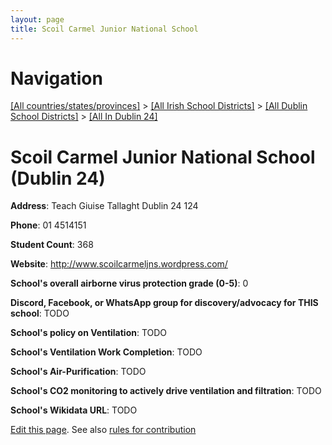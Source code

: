 ```yaml
---
layout: page
title: Scoil Carmel Junior National School
---
```

# Navigation

[[All countries/states/provinces]](../../../..) > [[All Irish School Districts]](../../..) > [[All Dublin School Districts]](../..) > [[All In Dublin 24]](..)

# Scoil Carmel Junior National School (Dublin 24)

**Address**: Teach Giuise Tallaght Dublin 24 124

**Phone**: 01 4514151

**Student Count**: 368

**Website**: <http://www.scoilcarmeljns.wordpress.com/>

**School's overall airborne virus protection grade (0-5)**: 0

**Discord, Facebook, or WhatsApp group for discovery/advocacy for THIS school**: TODO

**School's policy on Ventilation**: TODO

**School's Ventilation Work Completion**: TODO

**School's Air-Purification**: TODO

**School's CO2 monitoring to actively drive ventilation and filtration**: TODO

**School's Wikidata URL**: TODO


[Edit this page](https://github.com/ventilate-schools/Ireland/edit/main/./Dublin_24/Scoil_Carmel_Junior_National_School.md). See also [rules for contribution](../../../contribution-rules/)